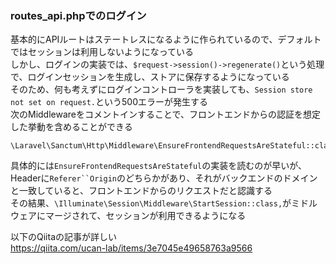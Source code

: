 ### routes_api.phpでのログイン
<!-- {ISSUEタイトル}.md になります -->
<!-- ISSUEラベル名に対応するディレクトリに格納されます -->
<!-- ISSUEタイトルに`###`を足して、descriptionの1行目に自動追記します -->

基本的にAPIルートはステートレスになるように作られているので、デフォルトではセッションは利用しないようになっている  
しかし、ログインの実装では、`$request->session()->regenerate()`という処理で、ログインセッションを生成し、ストアに保存するようになっている  
そのため、何も考えずにログインコントローラを実装しても、`Session store not set on request.`という500エラーが発生する  
次のMiddlewareをコメントインすることで、フロントエンドからの認証を想定した挙動を含めることができる  

```Http/Kernel.php
\Laravel\Sanctum\Http\Middleware\EnsureFrontendRequestsAreStateful::class,
```

具体的には`EnsureFrontendRequestsAreStateful`の実装を読むのが早いが、Headerに`Referer``Origin`のどちらかがあり、それがバックエンドのドメインと一致していると、フロントエンドからのリクエストだと認識する  
その結果、`\Illuminate\Session\Middleware\StartSession::class,`がミドルウェアにマージされて、セッションが利用できるようになる  


以下のQiitaの記事が詳しい  
https://qiita.com/ucan-lab/items/3e7045e49658763a9566
